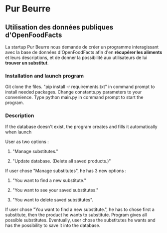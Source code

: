 # Pur Beurre
## Utilisation des données publiques d'OpenFoodFacts

La startup Pur Beurre nous demande de créer un programme interagissant avec la base de données d'OpenFoodFacts afin d'en __récupérer les aliments__ et leurs descriptions, et de donner la possibilité aux utilisateurs de lui __trouver un substitut__.


### Installation and launch program
Git clone the files.
"pip install -r requirements.txt" in command prompt to install needed packages.
Change constants.py parameters to your convenience.
Type python main.py in command prompt to start the program.


### Description
If the database doesn't exist, the program creates and fills it automatically when launch

User as two options :
  1. "Manage substitutes."

  2. "Update database. (Delete all saved products.)"

If user chose "Manage substitutes", he has 3 new options :
  1. "You want to find a new substitute."

  2. "You want to see your saved substitutes."

  3. "You want to delete saved substitutes".

If user chose "You want to find a new substitute.", he has to chose first a substitute, then the product he wants to substitute.
Program gives all possible substitutes.
Eventually, user chose the substitutes he wants and has the possibility to save it into the database.

